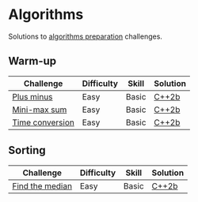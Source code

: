 # Algorithms

Solutions to [algorithms preparation](https://www.hackerrank.com/domains/algorithms) challenges.

## Warm-up

| Challenge | Difficulty | Skill | Solution |
|-----------|------------|-------|----------|
| [Plus minus](https://www.hackerrank.com/challenges/plus-minus) | Easy | Basic | [C++2b](./warm-up/plus-minus.cpp) |
| [Mini-max sum](https://www.hackerrank.com/challenges/mini-max-sum) | Easy | Basic | [C++2b](./warm-up/mini-max-sum.cpp) |
| [Time conversion](https://www.hackerrank.com/challenges/time-conversion) | Easy | Basic | [C++2b](./warm-up/time-conversion.cpp) |

## Sorting

| Challenge | Difficulty | Skill | Solution |
|-----------|------------|-------|----------|
| [Find the median](https://www.hackerrank.com/challenges/find-the-median) | Easy | Basic | [C++2b](./sorting/find-median.cpp) |
